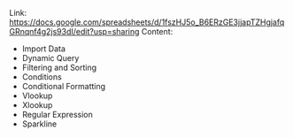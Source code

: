 
Link: https://docs.google.com/spreadsheets/d/1fszHJ5o_B6ERzGE3jjapTZHgjafqGRnqnf4g2js93dI/edit?usp=sharing
Content:
- Import Data
- Dynamic Query
- Filtering and Sorting
- Conditions
- Conditional Formatting
- Vlookup
- Xlookup
- Regular Expression
- Sparkline

